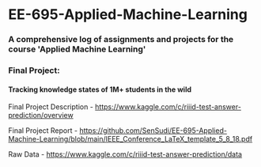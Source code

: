 # EE-695-Applied-Machine-Learning

### A comprehensive log of assignments and projects for the course 'Applied Machine Learning'

### Final Project:
#### Tracking knowledge states of 1M+ students in the wild

Final Project Description - https://www.kaggle.com/c/riiid-test-answer-prediction/overview

Final Project Report - https://github.com/SenSudi/EE-695-Applied-Machine-Learning/blob/main/IEEE_Conference_LaTeX_template_5_8_18.pdf

Raw Data - https://www.kaggle.com/c/riiid-test-answer-prediction/data
